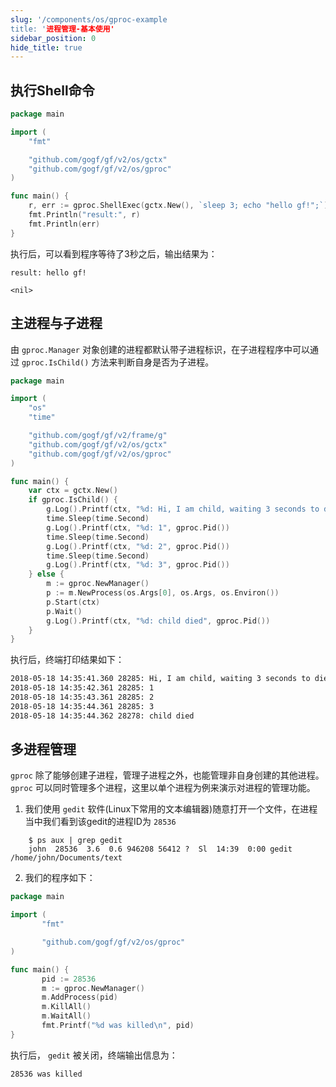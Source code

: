 ```yaml
---
slug: '/components/os/gproc-example
title: '进程管理-基本使用'
sidebar_position: 0
hide_title: true
---
```


## 执行Shell命令

```go
package main

import (
    "fmt"

    "github.com/gogf/gf/v2/os/gctx"
    "github.com/gogf/gf/v2/os/gproc"
)

func main() {
    r, err := gproc.ShellExec(gctx.New(), `sleep 3; echo "hello gf!";`)
    fmt.Println("result:", r)
    fmt.Println(err)
}
```

执行后，可以看到程序等待了3秒之后，输出结果为：

```
result: hello gf!

<nil>
```

## 主进程与子进程

由 `gproc.Manager` 对象创建的进程都默认带子进程标识，在子进程程序中可以通过 `gproc.IsChild()` 方法来判断自身是否为子进程。

```go
package main

import (
    "os"
    "time"

    "github.com/gogf/gf/v2/frame/g"
    "github.com/gogf/gf/v2/os/gctx"
    "github.com/gogf/gf/v2/os/gproc"
)

func main() {
    var ctx = gctx.New()
    if gproc.IsChild() {
        g.Log().Printf(ctx, "%d: Hi, I am child, waiting 3 seconds to die", gproc.Pid())
        time.Sleep(time.Second)
        g.Log().Printf(ctx, "%d: 1", gproc.Pid())
        time.Sleep(time.Second)
        g.Log().Printf(ctx, "%d: 2", gproc.Pid())
        time.Sleep(time.Second)
        g.Log().Printf(ctx, "%d: 3", gproc.Pid())
    } else {
        m := gproc.NewManager()
        p := m.NewProcess(os.Args[0], os.Args, os.Environ())
        p.Start(ctx)
        p.Wait()
        g.Log().Printf(ctx, "%d: child died", gproc.Pid())
    }
}
```

执行后，终端打印结果如下：

```html
2018-05-18 14:35:41.360 28285: Hi, I am child, waiting 3 seconds to die
2018-05-18 14:35:42.361 28285: 1
2018-05-18 14:35:43.361 28285: 2
2018-05-18 14:35:44.361 28285: 3
2018-05-18 14:35:44.362 28278: child died
```

## 多进程管理

`gproc` 除了能够创建子进程，管理子进程之外，也能管理非自身创建的其他进程。 `gproc` 可以同时管理多个进程，这里以单个进程为例来演示对进程的管理功能。

1. 我们使用 `gedit` 软件(Linux下常用的文本编辑器)随意打开一个文件，在进程当中我们看到该gedit的进程ID为 `28536`




```shell
    $ ps aux | grep gedit
    john  28536  3.6  0.6 946208 56412 ?  Sl  14:39  0:00 gedit /home/john/Documents/text
```

2. 我们的程序如下：









```go
package main

import (
       "fmt"

       "github.com/gogf/gf/v2/os/gproc"
)

func main() {
       pid := 28536
       m := gproc.NewManager()
       m.AddProcess(pid)
       m.KillAll()
       m.WaitAll()
       fmt.Printf("%d was killed\n", pid)
}
```





执行后， `gedit` 被关闭，终端输出信息为：









```
28536 was killed
```